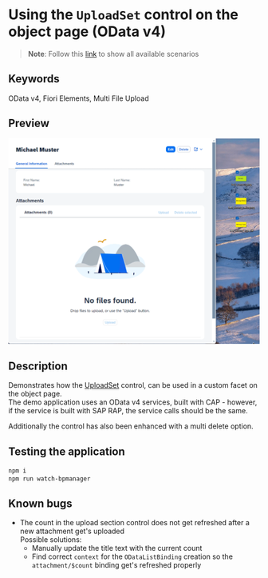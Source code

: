 # Using the `UploadSet` control on the object page (OData v4)

> **Note**: Follow this [link](https://github.com/stockbal/fiori-samples/tree/main) to show all available scenarios

## Keywords

OData v4, Fiori Elements, Multi File Upload

## Preview

![alt text](docs/images/app_preview.gif)

## Description

Demonstrates how the [UploadSet](https://ui5.sap.com/#/api/sap.m.upload.UploadSet) control, can be used in a custom facet on the object page.  
The demo application uses an OData v4 services, built with CAP - however, if the service is built with SAP RAP, the service calls should be the same.

Additionally the control has also been enhanced with a multi delete option.

## Testing the application

```shell
npm i
npm run watch-bpmanager
```

## Known bugs

- The count in the upload section control does not get refreshed after a new attachment get's uploaded  
  Possible solutions:
  - Manually update the title text with the current count
  - Find correct `context` for the `ODataListBinding` creation so the `attachment/$count` binding get's refreshed properly
